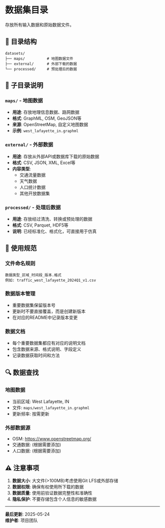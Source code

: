 # 数据集目录

存放所有输入数据和原始数据文件。

## 📁 目录结构

```
datasets/
├── maps/          # 地图数据文件
├── external/      # 外部下载的数据
└── processed/     # 预处理后的数据
```

## 📂 子目录说明

### `maps/` - 地图数据
- **用途**: 存放地理信息数据、路网数据
- **格式**: GraphML, OSM, GeoJSON等
- **来源**: OpenStreetMap, 自定义地图数据
- **示例**: `west_lafayette_in.graphml`

### `external/` - 外部数据
- **用途**: 存放从外部API或数据库下载的原始数据
- **格式**: CSV, JSON, XML, Excel等
- **内容类型**: 
  - 交通流量数据
  - 天气数据
  - 人口统计数据
  - 其他开放数据集

### `processed/` - 处理后数据
- **用途**: 存放经过清洗、转换或预处理的数据
- **格式**: CSV, Parquet, HDF5等
- **说明**: 已经标准化、格式化，可直接用于仿真

## 📝 使用规范

### 文件命名规则
```
数据类型_区域_时间段_版本.格式
例如: traffic_west_lafayette_2024Q1_v1.csv
```

### 数据版本管理
- 重要数据集保留版本号
- 更新时不要直接覆盖，而是创建新版本
- 在对应的README中记录版本变更

### 数据文档
- 每个重要数据集都应有对应的说明文档
- 包含数据来源、格式说明、字段定义
- 记录数据获取时间和方法

## 🔍 数据查找

### 地图数据
- 当前区域: West Lafayette, IN
- 文件: `maps/west_lafayette_in.graphml`
- 更新频率: 按需更新

### 外部数据源
- OSM: https://www.openstreetmap.org/
- 交通数据: (根据需要添加)
- 人口数据: (根据需要添加)

## ⚠️ 注意事项

1. **数据大小**: 大文件(>100MB)考虑使用Git LFS或外部存储
2. **数据权限**: 确保有权使用所下载的数据
3. **数据质量**: 使用前验证数据完整性和准确性
4. **隐私保护**: 不要存储包含个人信息的敏感数据

---

**最后更新**: 2025-05-24  
**维护者**: 项目团队 